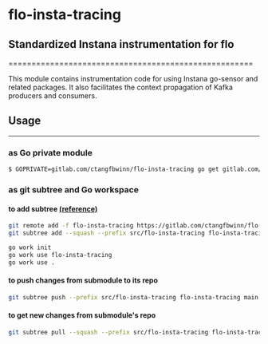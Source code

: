 # flo-insta-tracing

## Standardized Instana instrumentation for flo
=====================================================

This module contains instrumentation code for using Instana go-sensor and related packages.  It also facilitates the context propagation of Kafka producers and consumers.

## Usage
------------

### as Go private module
```bash
$ GOPRIVATE=gitlab.com/ctangfbwinn/flo-insta-tracing go get gitlab.com/ctangfbwinn/flo-insta-tracing
```
### as git subtree and Go workspace
#### to add subtree [(reference)](https://www.youtube.com/watch?v=t3Qhon7burE)
```bash
git remote add -f flo-insta-tracing https://gitlab.com/ctangfbwinn/flo-insta-tracing.git
git subtree add --squash --prefix src/flo-insta-tracing flo-insta-tracing main

go work init
go work use flo-insta-tracing
go work use .
```

#### to push changes from submodule to its repo
```bash
git subtree push --prefix src/flo-insta-tracing flo-insta-tracing main
```

#### to get new changes from submodule's repo
```bash
git subtree pull --squash --prefix src/flo-insta-tracing flo-insta-tracing main
```
